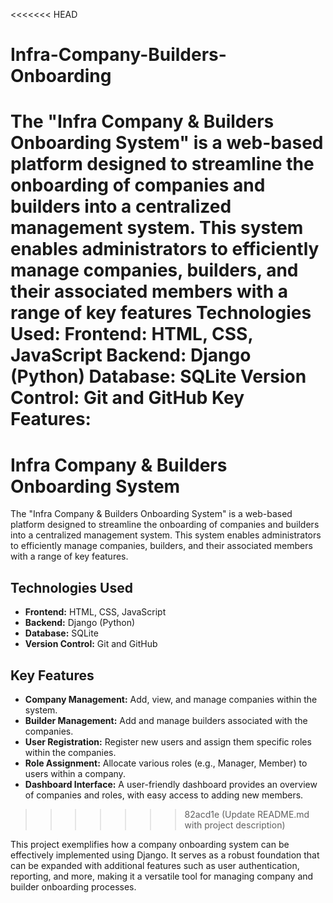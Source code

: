 <<<<<<< HEAD
# Infra-Company-Builders-Onboarding
The "Infra Company &amp; Builders Onboarding System" is a web-based platform designed to streamline the onboarding of companies and builders into a centralized management system. This system enables administrators to efficiently manage companies, builders, and their associated members with a range of key features
Technologies Used:
Frontend: HTML, CSS, JavaScript
Backend: Django (Python)
Database: SQLite
Version Control: Git and GitHub
Key Features:
=======
# Infra Company & Builders Onboarding System

The "Infra Company & Builders Onboarding System" is a web-based platform designed to streamline the onboarding of companies and builders into a centralized management system. This system enables administrators to efficiently manage companies, builders, and their associated members with a range of key features.

## Technologies Used

- **Frontend:** HTML, CSS, JavaScript
- **Backend:** Django (Python)
- **Database:** SQLite
- **Version Control:** Git and GitHub

## Key Features

- **Company Management:** Add, view, and manage companies within the system.
- **Builder Management:** Add and manage builders associated with the companies.
- **User Registration:** Register new users and assign them specific roles within the companies.
- **Role Assignment:** Allocate various roles (e.g., Manager, Member) to users within a company.
- **Dashboard Interface:** A user-friendly dashboard provides an overview of companies and roles, with easy access to adding new members.
>>>>>>> 82acd1e (Update README.md with project description)

This project exemplifies how a company onboarding system can be effectively implemented using Django. It serves as a robust foundation that can be expanded with additional features such as user authentication, reporting, and more, making it a versatile tool for managing company and builder onboarding processes.
